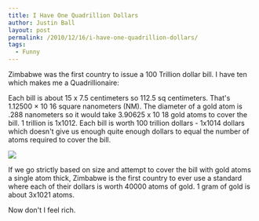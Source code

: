 ```yaml
---
title: I Have One Quadrillion Dollars
author: Justin Ball
layout: post
permalink: /2010/12/16/i-have-one-quadrillion-dollars/
tags:
  - Funny
---
```

Zimbabwe was the first country to issue a 100 Trillion dollar bill. I have ten which makes me a Quadrillionaire:

Each bill is about 15 x 7.5 centimeters so 112.5 sq centimeters. That's 1.12500 × 10 16 square nanometers (NM). The diameter of a gold atom is .288 nanometers so it would take 3.90625 x 10 18 gold atoms to cover the bill. 1 trillion is 1x1012. Each bill is worth 100 trillion dollars - 1x1014 dollars which doesn't give us enough quite enough dollars to equal the number of atoms required to cover the bill.

 <img src="/images/posts/2010/11/One_Quadrillion_Dollars.jpg" />

If we go strictly based on size and attempt to cover the bill with gold atoms a single atom thick, Zimbabwe is the first country to ever use a standard where each of their dollars is worth 40000 atoms of gold. 1 gram of gold is about 3x1021 atoms.

Now don't I feel rich.